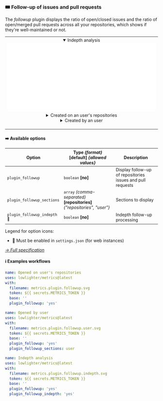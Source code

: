 ### 🎟️ Follow-up of issues and pull requests

The *followup* plugin displays the ratio of open/closed issues and the ratio of open/merged pull requests across all your repositories, which shows if they're well-maintained or not.

<table>
  <td align="center">
    <details open><summary>Indepth analysis</summary>
      <img src="https://github.com/lowlighter/lowlighter/blob/master/metrics.plugin.followup.indepth.svg">
    </details>
    <details><summary>Created on an user's repositories</summary>
      <img src="https://github.com/lowlighter/lowlighter/blob/master/metrics.plugin.followup.svg">
    </details>
    <details><summary>Created by an user</summary>
      <img src="https://github.com/lowlighter/lowlighter/blob/master/metrics.plugin.followup.user.svg">
    </details>
    <img width="900" height="1" alt="">
  </td>
</table>

#### ➡️ Available options

<!--options-->
| Option | Type *(format)* **[default]** *{allowed values}* | Description |
| ------ | -------------------------------- | ----------- |
| `plugin_followup` | `boolean` **[no]** | Display follow-up of repositories issues and pull requests |
| `plugin_followup_sections` | `array` *(comma-separated)* **[repositories]** *{"repositories", "user"}* | Sections to display |
| `plugin_followup_indepth` <sup>🧰</sup> | `boolean` **[no]** | Indepth follow-up processing |


Legend for option icons:
* 🧰 Must be enabled in `settings.json` (for web instances)
<!--/options-->

*[→ Full specification](metadata.yml)*

#### ℹ️ Examples workflows

<!--examples-->
```yaml
name: Opened on user's repositories
uses: lowlighter/metrics@latest
with:
  filename: metrics.plugin.followup.svg
  token: ${{ secrets.METRICS_TOKEN }}
  base: ''
  plugin_followup: 'yes'

```
```yaml
name: Opened by user
uses: lowlighter/metrics@latest
with:
  filename: metrics.plugin.followup.user.svg
  token: ${{ secrets.METRICS_TOKEN }}
  base: ''
  plugin_followup: 'yes'
  plugin_followup_sections: user

```
```yaml
name: Indepth analysis
uses: lowlighter/metrics@latest
with:
  filename: metrics.plugin.followup.indepth.svg
  token: ${{ secrets.METRICS_TOKEN }}
  base: ''
  plugin_followup: 'yes'
  plugin_followup_indepth: 'yes'

```
<!--/examples-->